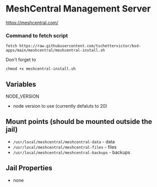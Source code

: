 # MeshCentral Management Server
https://meshcentral.com/

### Command to fetch script
```
fetch https://raw.githubusercontent.com/tschettervictor/bsd-apps/main/meshcentral/meshcentral-install.sh
```

Don't forget to
```
chmod +x meshcentral-install.sh
```

## Variables

NODE_VERSION
  - node version to use (currently defaluts to 20)

## Mount points (should be mounted outside the jail)
  - `/usr/local/meshcentral/meshcentral-data` - data
  - `/usr/local/meshcentral/meshcentral-files` - files
  - `/usr/local/meshcentral/meshcentral-backups` - backups

## Jail Properties
  - none
